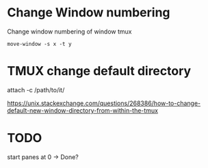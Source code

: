 # Change Window numbering

Change window numbering of window tmux

`move-window -s x -t y`

# TMUX change default directory

attach -c /path/to/it/

https://unix.stackexchange.com/questions/268386/how-to-change-default-new-window-directory-from-within-the-tmux

# TODO

start panes at 0 -> Done?

